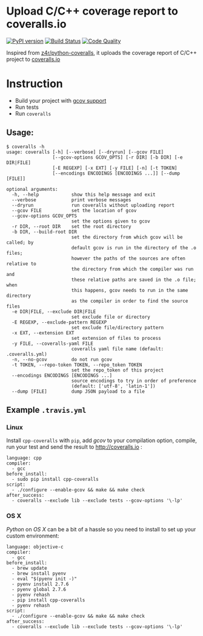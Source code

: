 Upload C/C++ coverage report to coveralls.io
=============

[![PyPI version](https://badge.fury.io/py/cpp-coveralls.png)](http://badge.fury.io/py/cpp-coveralls) [![Build Status](https://travis-ci.org/eddyxu/cpp-coveralls.png?branch=master)](https://travis-ci.org/eddyxu/cpp-coveralls) [![Code Quality](https://landscape.io/github/eddyxu/cpp-coveralls/master/landscape.png)](https://landscape.io/github/eddyxu/cpp-coveralls/master)

Inspired from [z4r/python-coveralls](https://github.com/z4r/python-coveralls), it uploads the coverage report of C/C++ project to [coveralls.io](https://coveralls.io/)

# Instruction

 * Build your project with [gcov support](http://gcc.gnu.org/onlinedocs/gcc/Gcov.html)
 * Run tests
 * Run `coveralls`

## Usage:

```
$ coveralls -h
usage: coveralls [-h] [--verbose] [--dryrun] [--gcov FILE]
                 [--gcov-options GCOV_OPTS] [-r DIR] [-b DIR] [-e DIR|FILE]
                 [-E REGEXP] [-x EXT] [-y FILE] [-n] [-t TOKEN]
                 [--encodings ENCODINGS [ENCODINGS ...]] [--dump [FILE]]

optional arguments:
  -h, --help            show this help message and exit
  --verbose             print verbose messages
  --dryrun              run coveralls without uploading report
  --gcov FILE           set the location of gcov
  --gcov-options GCOV_OPTS
                        set the options given to gcov
  -r DIR, --root DIR    set the root directory
  -b DIR, --build-root DIR
                        set the directory from which gcov will be called; by
                        default gcov is run in the directory of the .o files;
                        however the paths of the sources are often relative to
                        the directory from which the compiler was run and
                        these relative paths are saved in the .o file; when
                        this happens, gcov needs to run in the same directory
                        as the compiler in order to find the source files
  -e DIR|FILE, --exclude DIR|FILE
                        set exclude file or directory
  -E REGEXP, --exclude-pattern REGEXP
                        set exclude file/directory pattern
  -x EXT, --extension EXT
                        set extension of files to process
  -y FILE, --coveralls-yaml FILE
                        coveralls yaml file name (default: .coveralls.yml)
  -n, --no-gcov         do not run gcov
  -t TOKEN, --repo-token TOKEN, --repo_token TOKEN
                        set the repo_token of this project
  --encodings ENCODINGS [ENCODINGS ...]
                        source encodings to try in order of preference
                        (default: ['utf-8', 'latin-1'])
  --dump [FILE]         dump JSON payload to a file
```

## Example `.travis.yml`

### Linux

Install `cpp-coveralls` with `pip`, add *gcov* to your compilation option, compile, run your test and send the result to http://coveralls.io :
```
language: cpp
compiler:
  - gcc
before_install:
  - sudo pip install cpp-coveralls
script:
  - ./configure --enable-gcov && make && make check
after_success:
  - coveralls --exclude lib --exclude tests --gcov-options '\-lp'
```

### OS X

*Python* on *OS X* can be a bit of a hassle so you need to install to set up your custom environment:

```
language: objective-c
compiler:
  - gcc
before_install:
  - brew update
  - brew install pyenv
  - eval "$(pyenv init -)"
  - pyenv install 2.7.6
  - pyenv global 2.7.6
  - pyenv rehash
  - pip install cpp-coveralls
  - pyenv rehash
script:
  - ./configure --enable-gcov && make && make check
after_success:
  - coveralls --exclude lib --exclude tests --gcov-options '\-lp'
```
